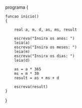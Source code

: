 <!-- 2. Faça um algoritmo que leia a idade de uma pessoa expressa em anos, meses e dias e converta-a para apenas em dias. -->

programa 
{

    funcao inicio() 
    {
  
        real a, m, d, as, ms, result
    
        escreva("Insira os anos: ")
        leia(a)
        escreva("Insira os meses: ")
        leia(m)
        escreva("Insira os dias: ")
        leia(d)
    
        as = a * 365
        ms = m * 30
        result = as + ms + d
    
        escreva(result)
    }
  
}
